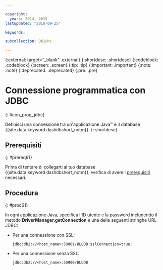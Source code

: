 ```yaml
---

copyright:
  years: 2014, 2019
lastupdated: "2018-09-25"

keywords:

subcollection: Db2whc

---
```


<!-- Attribute definitions --> 
{:external: target="_blank" .external}
{:shortdesc: .shortdesc}
{:codeblock: .codeblock}
{:screen: .screen}
{:tip: .tip}
{:important: .important}
{:note: .note}
{:deprecated: .deprecated}
{:pre: .pre}

# Connessione programmatica con JDBC
{: #con_prog_jdbc}

Definisci una connessione tra un'applicazione Java™ e il database {{site.data.keyword.dashdbshort_notm}}.
{: shortdesc}

## Prerequisiti
{: #prereq61}

Prima di tentare di collegarti al tuo database {{site.data.keyword.dashdbshort_notm}}, verifica di avere i [prerequisiti](/docs/services/Db2whc/connecting?topic=Db2whc-connect_ov#prereqs) necessari.

<!-- Before you can connect to your database, you must perform the following steps:

- [Verify prerequisites](prereqs.html), including installing driver packages, configuring your local environment, and downloading SSL certificates (if needed)
- Collect [connection information](credentials.html), including database details such as host name and port numbers, and connection credentials such as user ID and password -->

## Procedura
{: #proc61}

In ogni applicazione Java, specifica l'ID utente e la password includendo il metodo **DriverManager.getConnection** e una delle seguenti stringhe URL JDBC:

- Per una connessione con SSL:

  `jdbc:db2://<host_name>:50001/BLUDB:sslConnection=true;`

- Per una connessione senza SSL:

  `jdbc:db2://<host_name>:50000/BLUDB`


